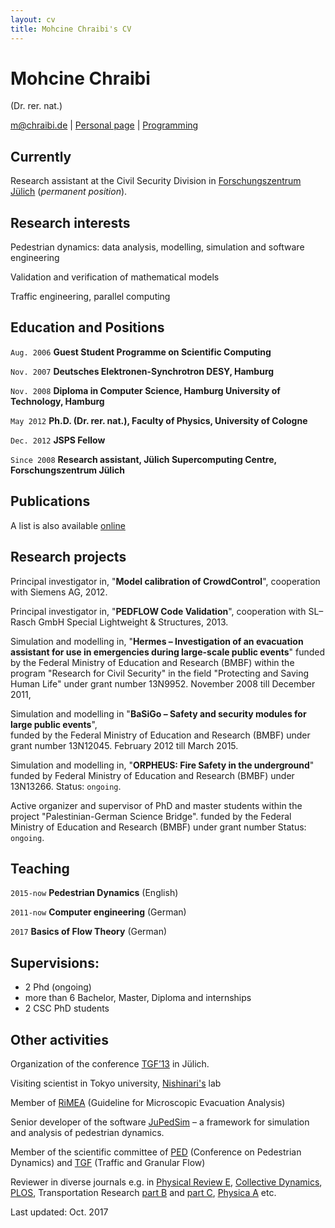 ```yaml
---
layout: cv
title: Mohcine Chraibi's CV
---
```

# Mohcine Chraibi
(Dr. rer. nat.)

<div id="webaddress">
<a href="m@chraibi.de">m@chraibi.de</a>
| <a href="http://www.chraibi.de">Personal page</a>
| <a href="https://github.com/chraibi">Programming</a>
</div>


## Currently

Research assistant at the Civil Security Division in [Forschungszentrum Jülich](http://www.fz-juelich.de/ias/jsc/cst) (_permanent position_).

## Research interests

Pedestrian dynamics: data analysis, modelling, simulation and software engineering

Validation and verification of mathematical models

Traffic engineering, parallel computing

## Education and Positions

`Aug. 2006`
__Guest Student Programme on Scientific Computing__

`Nov. 2007`
__Deutsches Elektronen-Synchrotron DESY, Hamburg__

`Nov. 2008`
__Diploma in Computer Science, Hamburg University of Technology, Hamburg__

`May 2012`
__Ph.D. (Dr. rer. nat.), Faculty of Physics, University of Cologne__

`Dec. 2012`
__JSPS Fellow__

`Since 2008` 
__Research assistant, Jülich Supercomputing Centre, Forschungszentrum Jülich__

<!-- ## Awards -->

<!-- `2012` -->
<!-- President, *Royal Society*, London, UK -->



## Publications

A list is also available [online](http://www.fz-juelich.de/ias/jsc/EN/AboutUs/Staff/personalItems/chraibi_m-publications.html;nn=362224) 

## Research projects

Principal investigator in, "__Model calibration of CrowdControl__", cooperation with Siemens AG, 2012.  

Principal investigator in, "__PEDFLOW Code Validation__", cooperation with SL–Rasch GmbH Special Lightweight & Structures, 2013.  

Simulation and modelling in, "__Hermes – Investigation of an evacuation assistant for use in emergencies 
  during large-scale public events__" funded by the Federal Ministry of Education and Research (BMBF) 
   within the program "Research for Civil Security" in the field "Protecting and Saving Human Life" under grant number 
   13N9952. November 2008 till December 2011,  
   
Simulation and modelling in "__BaSiGo – Safety and security modules for large public events__",   
  funded by the Federal Ministry of Education and Research (BMBF) under grant number 13N12045. February 2012 till March 2015.  
  
Simulation and modelling in, "__ORPHEUS: Fire Safety in the underground__"   
  funded by Federal Ministry of Education and Research (BMBF) under 13N13266. Status: `ongoing`.

Active organizer and supervisor of PhD and master students within the project "Palestinian-German Science Bridge". funded by the Federal Ministry of Education and Research (BMBF) under grant number Status: `ongoing`.

## Teaching 

`2015-now` 
__Pedestrian Dynamics__ (English)

`2011-now` 
__Computer engineering__ (German)

`2017`
__Basics of Flow Theory__ (German)

## Supervisions:

- 2 Phd (ongoing)
- more than 6 Bachelor, Master, Diploma and internships
- 2 CSC PhD students

## Other activities

Organization of the conference [TGF’13](http://tgf13.de) in Jülich.

Visiting scientist in Tokyo university, [Nishinari's](http://www.rcast.u-tokyo.ac.jp/research/people/staff-nishinari_katsuhiro_en.html) lab

Member of [RiMEA](http://rimea.de) (Guideline for Microscopic Evacuation Analysis)

Senior developer of the software [JuPedSim](http://jupedsim.org) – a framework for simulation and analysis of pedestrian dynamics.

Member of the scientific committee of [PED](http://ped2016.ustc.edu.cn/dct/page/65542) (Conference on Pedestrian Dynamics) and [TGF](https://tgf17.gwu.edu/organization/international-scientific-committee/) (Traffic and Granular Flow)

Reviewer in diverse journals e.g. in [Physical Review E](https://journals.aps.org/pre/), [Collective Dynamics](http://collective-dynamics.eu), [PLOS](http://journals.plos.org), Transportation Research [part B](https://www.journals.elsevier.com/transportation-research-part-b-methodological/) and [part C](https://www.journals.elsevier.com/transportation-research-part-c-emerging-technologies/), [Physica A](https://www.journals.elsevier.com/physica-a-statistical-mechanics-and-its-applications/) etc.



<div id="webaddress" align="left">
Last updated: Oct. 2017
</div>




